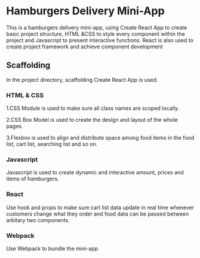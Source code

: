 # Hamburgers Delivery Mini-App

This is a hamburgers delivery mini-app, using Create React App to create basic project structure, HTML &CSS to style every component within the project and Javascript to present interactive functions. React is also used to create project framework and achieve component development

## Scaffolding

In the project directory, scaffolding Create React App is used.

### HTML & CSS

1.CSS Module is used to make sure all class names are scoped locally.

2.CSS Box Model is used to create the design and layout of the whole pages.

3.Flexbox is used to align and distribute space among food items in the food list, cart list, searching list and so on.

### Javascript

Javascript is used to create dynamic and interactive amount, prices and items of hamburgers.

### React

Use hook and props to make sure cart list data update in real time whenever customers change what they order and food data can be passed between arbitary two components.

### Webpack

Use Webpack to bundle the mini-app
